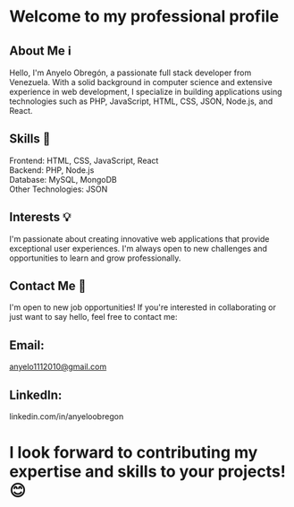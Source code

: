 # Welcome to my professional profile   

## About Me ℹ️
Hello, I'm Anyelo Obregón, a passionate full stack developer from Venezuela. With a solid background in computer science and extensive experience in web development, I specialize in building applications using technologies such as PHP, JavaScript, HTML, CSS, JSON, Node.js, and React.

## Skills 🚀  
Frontend: HTML, CSS, JavaScript, React  
Backend: PHP, Node.js  
Database: MySQL, MongoDB  
Other Technologies: JSON  

## Interests 💡  
I'm passionate about creating innovative web applications that provide exceptional user experiences. I'm always open to new challenges and opportunities to learn and grow professionally.

## Contact Me 📧  
I'm open to new job opportunities! If you're interested in collaborating or just want to say hello, feel free to contact me:

## Email: 
anyelo1112010@gmail.com  
## LinkedIn: 
linkedin.com/in/anyeloobregon  


# I look forward to contributing my expertise and skills to your projects! 😊
<!--
**anyelo111/anyelo111** is a ✨ _special_ ✨ repository because its `README.md` (this file) appears on your GitHub profile.

Here are some ideas to get you started:

- 🔭 I’m currently working on ...
- 🌱 I’m currently learning ...
- 👯 I’m looking to collaborate on ...
- 🤔 I’m looking for help with ...
- 💬 Ask me about ...
- 📫 How to reach me: ...
- 😄 Pronouns: ...
- ⚡ Fun fact: ...
-->
